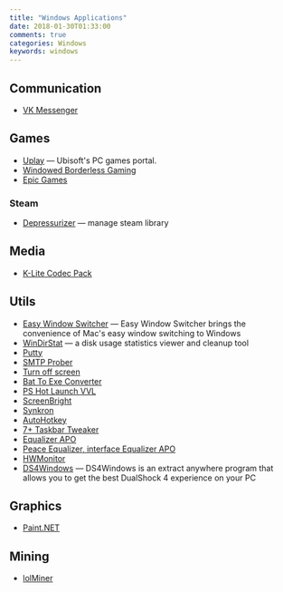 ```yaml
---
title: "Windows Applications"
date: 2018-01-30T01:33:00
comments: true
categories: Windows
keywords: windows
---
```


## Communication
* [VK Messenger](https://vk.com/messenger)

## Games
* [Uplay](https://uplay.ubi.com/) — Ubisoft's PC games portal.
* [Windowed Borderless Gaming](http://westechsolutions.net/sites/WindowedBorderlessGaming/)
* [Epic Games](https://www.epicgames.com/store/)

### Steam
* [Depressurizer](https://github.com/mvegter/Depressurizer) — manage steam library

## Media
* [K-Lite Codec Pack](http://codecguide.com/)

## Utils
* [Easy Window Switcher](https://neosmart.net/EasySwitch/) — Easy Window Switcher brings the convenience of Mac's easy window switching to Windows
* [WinDirStat](https://windirstat.net/) — a disk usage statistics viewer and cleanup tool
* [Putty](https://www.chiark.greenend.org.uk/~sgtatham/putty/)
* [SMTP Prober](http://www.alexnolan.net/software/SMTPProber.htm)
* [Turn off screen](https://gallery.technet.microsoft.com/scriptcenter/Turn-off-screen-4d173e0a)
* [Bat To Exe Converter](https://bat-to-exe-converter.en.uptodown.com/windows)
* [PS Hot Launch VVL](http://www.pssoftlab.com/pshl_info.phtml)
* [ScreenBright](https://screenbright.en.lo4d.com/)
* [Synkron](http://synkron.sourceforge.net/)
* [AutoHotkey](https://www.autohotkey.com/)
* [7+ Taskbar Tweaker](https://rammichael.com/7-taskbar-tweaker)
* [Equalizer APO](https://sourceforge.net/projects/equalizerapo/)
* [Peace Equalizer, interface Equalizer APO](https://sourceforge.net/projects/peace-equalizer-apo-extension/)
* [HWMonitor](https://www.cpuid.com/softwares/hwmonitor.html)
* [DS4Windows](https://github.com/Ryochan7/DS4Windows) — DS4Windows is an extract anywhere program that allows you to get the best DualShock 4 experience on your PC

## Graphics
* [Paint.NET](https://www.getpaint.net)

## Mining
* [lolMiner](https://github.com/Lolliedieb/lolMiner-releases/releases)
